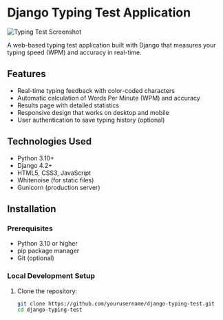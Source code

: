 # Django Typing Test Application

![Typing Test Screenshot](screenshot.png) <!-- Add a screenshot later -->

A web-based typing test application built with Django that measures your typing speed (WPM) and accuracy in real-time.

## Features

- Real-time typing feedback with color-coded characters
- Automatic calculation of Words Per Minute (WPM) and accuracy
- Results page with detailed statistics
- Responsive design that works on desktop and mobile
- User authentication to save typing history (optional)

## Technologies Used

- Python 3.10+
- Django 4.2+
- HTML5, CSS3, JavaScript
- Whitenoise (for static files)
- Gunicorn (production server)

## Installation

### Prerequisites

- Python 3.10 or higher
- pip package manager
- Git (optional)

### Local Development Setup

1. Clone the repository:
   ```bash
   git clone https://github.com/yourusername/django-typing-test.git
   cd django-typing-test
